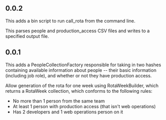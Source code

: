 ## 0.0.2

This adds a bin script to run call_rota from the command line.

This parses people and production_access CSV files and writes to a specified output file.

## 0.0.1

This adds a PeopleCollectionFactory responsible for taking in two hashes containing available information about people -- their basic information (including job role), and whether or not they have production access.

Allow generation of the rota for one week using RotaWeekBuilder, which returns a RotaWeek collection, which conforms to the following rules:

* No more than 1 person from the same team
* At least 1 person with production access (that isn't web operations)
* Has 2 developers and 1 web operations person on it
